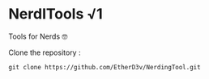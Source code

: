 # NerdITools √1
Tools for Nerds 🤓

Clone the repository : 
```
git clone https://github.com/EtherD3v/NerdingTool.git
```
